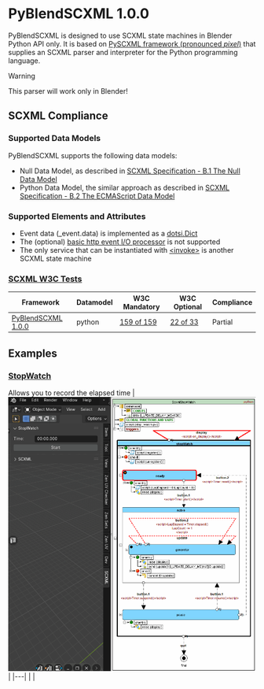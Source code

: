 # PyBlendSCXML 1.0.0

PyBlendSCXML is designed to use SCXML state machines in Blender Python API only. It is based on [PySCXML framework (pronounced _pixel_)](https://github.com/jroxendal/PySCXML) that supplies an SCXML parser and interpreter for the Python programming language.

> [!WARNING]
> This parser will work only in Blender!

## SCXML Compliance
### Supported Data Models
PyBlendSCXML supports the following data models:
* Null Data Model, as described in [SCXML Specification - B.1 The Null Data Model](https://www.w3.org/TR/scxml/#minimal-profile)
* Python Data Model, the similar approach as described in [SCXML Specification - B.2 The ECMAScript Data Model](https://www.w3.org/TR/scxml/#ecma-profile)

### Supported Elements and Attributes
* Event data (_event.data) is implemented as a [dotsi.Dict](https://github.com/polydojo/dotsi)
* The (optional) [basic http event I/O processor](https://www.w3.org/TR/scxml/#BasicHTTPEventProcessor) is not supported
* The only service that can be instantiated with [\<invoke\>](https://www.w3.org/TR/scxml/#invoke) is another SCXML state machine

### [SCXML W3C Tests](https://www.w3.org/Voice/2013/scxml-irp/)
| Framework | Datamodel | W3C Mandatory | W3C Optional | Compliance |
|---|---|---|---|---|
| [PyBlendSCXML 1.0.0](https://github.com/alexzhornyak/PyBlendSCXML) | python | [159 of 159](https://alexzhornyak.github.io/SCXML-tutorial/Tests/python/W3C/Mandatory/Auto/report_PyBlendSCXML_1_0__Blender_4_1__Win10.html) | [22 of 33](https://alexzhornyak.github.io/SCXML-tutorial/Tests/python/W3C/Optional/Auto/report_PyBlendSCXML_1_0__Blender_4_1__Win10.html) | Partial |

## Examples

### [StopWatch](examples/StopWatch/README.md)
Allows you to record the elapsed time
| ![](examples/StopWatch/examples__stop_watch.gif) |
|---|
| |

